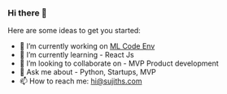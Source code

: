 ### Hi there 👋

<!--
**sujithhubpost/sujithhubpost** is a ✨ _special_ ✨ repository because its `README.md` (this file) appears on your GitHub profile.
-->
Here are some ideas to get you started:

- 🔭 I’m currently working on [ML Code Env](https://github.com/sujithhubpost/mlcode)
- 🌱 I’m currently learning - React Js
- 👯 I’m looking to collaborate on - MVP Product development
- 💬 Ask me about - Python, Startups, MVP 
- 📫 How to reach me: hi@sujiths.com

